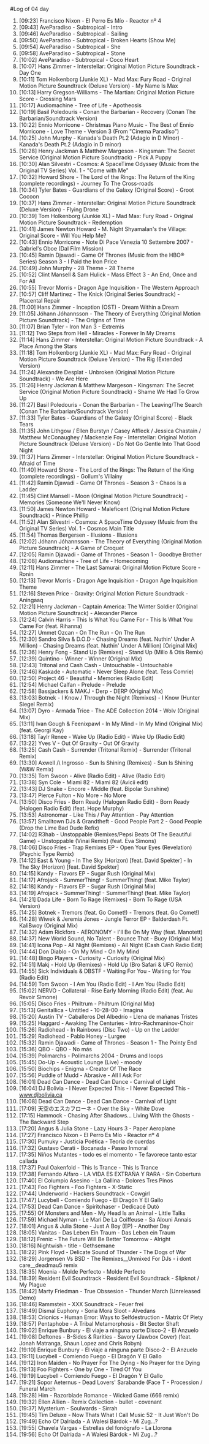 #Log of 04 day

1. [09:23] Francisco Nixon - El Perro Es Mío - Reactor nº 4
1. [09:43] AveParadiso - Subtropical - Intro
1. [09:46] AveParadiso - Subtropical - Sailing
1. [09:50] AveParadiso - Subtropical - Broken Hearts (Show Me)
1. [09:54] AveParadiso - Subtropical - She
1. [09:58] AveParadiso - Subtropical - Stone
1. [10:02] AveParadiso - Subtropical - Coco Heart
1. [10:07] Hans Zimmer - Interstellar: Original Motion Picture Soundtrack - Day One
1. [10:11] Tom Holkenborg (Junkie XL) - Mad Max: Fury Road - Original Motion Picture Soundtrack (Deluxe Version) - My Name Is Max
1. [10:13] Harry Gregson-Williams - The Martian: Original Motion Picture Score - Crossing Mars
1. [10:17] Audiomachine - Tree of Life - Apotheosis
1. [10:19] Basil Poledouris - Conan the Barbarian - Recovery (Conan The Barbarian/Soundtrack Version)
1. [10:22] Ennio Morricone - Christmas Piano Music - The Best of Ennio Morricone - Love Theme - Version 3 (From "Cinema Paradiso")
1. [10:25] John Murphy - Kanada's Death Pt.2 (Adagio in D Minor) - Kanada's Death Pt.2 (Adagio in D minor)
1. [10:28] Henry Jackman & Matthew Margeson - Kingsman: The Secret Service (Original Motion Picture Soundtrack) - Pick A Puppy
1. [10:30] Alan Silvestri - Cosmos: A SpaceTime Odyssey (Music from the Original TV Series) Vol. 1 - "Come with Me"
1. [10:32] Howard Shore - The Lord of the Rings: The Return of the King (complete recordings) - Journey To The Cross-roads
1. [10:34] Tyler Bates - Guardians of the Galaxy (Original Score) - Groot Cocoon
1. [10:37] Hans Zimmer - Interstellar: Original Motion Picture Soundtrack (Deluxe Version) - Flying Drone
1. [10:39] Tom Holkenborg (Junkie XL) - Mad Max: Fury Road - Original Motion Picture Soundtrack - Redemption
1. [10:41] James Newton Howard - M. Night Shyamalan's the Village: Original Score - Will You Help Me?
1. [10:43] Ennio Morricone - Note Di Pace Venezia 10 Settembre 2007 - Gabriel's Oboe (Dal Film Mission)
1. [10:45] Ramin Djawadi - Game Of Thrones (Music from the HBO® Series) Season 3 - I Paid the Iron Price
1. [10:49] John Murphy - 28 Theme - 28 Theme
1. [10:52] Clint Mansell & Sam Hulick - Mass Effect 3 - An End, Once and For All
1. [10:55] Trevor Morris - Dragon Age Inquisition - The Western Approach
1. [10:57] Cliff Martinez - The Knick (Original Series Soundtrack) - Placental Repair
1. [11:00] Hans Zimmer - Inception (OST) - Dream Within a Dream
1. [11:05] Jóhann Jóhannsson - The Theory of Everything (Original Motion Picture Soundtrack) - The Origins of Time
1. [11:07] Brian Tyler - Iron Man 3 - Extremis
1. [11:12] Two Steps from Hell - Miracles - Forever In My Dreams
1. [11:14] Hans Zimmer - Interstellar: Original Motion Picture Soundtrack - A Place Among the Stars
1. [11:18] Tom Holkenborg (Junkie XL) - Mad Max: Fury Road - Original Motion Picture Soundtrack (Deluxe Version) - The Rig (Extended Version)
1. [11:24] Alexandre Desplat - Unbroken (Original Motion Picture Soundtrack) - We Are Here
1. [11:26] Henry Jackman & Matthew Margeson - Kingsman: The Secret Service (Original Motion Picture Soundtrack) - Shame We Had To Grow Up
1. [11:27] Basil Poledouris - Conan the Barbarian - The Leaving/The Search (Conan The Barbarian/Soundtrack Version)
1. [11:33] Tyler Bates - Guardians of the Galaxy (Original Score) - Black Tears
1. [11:35] John Lithgow / Ellen Burstyn / Casey Affleck / Jessica Chastain / Matthew McConaughey / Mackenzie Foy - Interstellar: Original Motion Picture Soundtrack (Deluxe Version) - Do Not Go Gentle Into That Good Night
1. [11:37] Hans Zimmer - Interstellar: Original Motion Picture Soundtrack - Afraid of Time
1. [11:40] Howard Shore - The Lord of the Rings: The Return of the King (complete recordings) - Gollum's Villainy
1. [11:42] Ramin Djawadi - Game Of Thrones - Season 3 - Chaos Is a Ladder
1. [11:45] Clint Mansell - Moon (Original Motion Picture Soundtrack) - Memories (Someone We'll Never Know)
1. [11:50] James Newton Howard - Maleficent (Original Motion Picture Soundtrack) - Prince Phillip
1. [11:52] Alan Silvestri - Cosmos: A SpaceTime Odyssey (Music from the Original TV Series) Vol. 1 - Cosmos Main Title
1. [11:54] Thomas Bergersen - Illusions - Illusions
1. [12:02] Jóhann Jóhannsson - The Theory of Everything (Original Motion Picture Soundtrack) - A Game of Croquet
1. [12:05] Ramin Djawadi - Game of Thrones - Season 1 - Goodbye Brother
1. [12:08] Audiomachine - Tree of Life - Homecoming
1. [12:11] Hans Zimmer - The Last Samurai: Original Motion Picture Score - Ronin
1. [12:13] Trevor Morris - Dragon Age Inquisition - Dragon Age Inquisition Theme
1. [12:16] Steven Price - Gravity: Original Motion Picture Soundtrack - Aningaaq
1. [12:21] Henry Jackman - Captain America: The Winter Soldier (Original Motion Picture Soundtrack) - Alexander Pierce
1. [12:24] Calvin Harris - This Is What You Came For - This Is What You Came For (feat. Rihanna)
1. [12:27] Ummet Ozcan - On The Run - On The Run
1. [12:30] Sandro Silva & D.O.D - Chasing Dreams (feat. Nuthin' Under A Million) - Chasing Dreams (feat. Nuthin' Under A Million) [Original Mix]
1. [12:36] Henry Fong - Stand Up (Remixes) - Stand Up (Millo & Otis Remix)
1. [12:39] Quintino - Winner - Winner (Original Mix)
1. [12:43] Tritonal and Cash Cash - Untouchable - Untouchable
1. [12:46] Kaskade - Automatic - Never Sleep Alone (feat. Tess Comrie)
1. [12:50] Project 46 - Beautiful - Memories (Radio Edit)
1. [12:54] Michael Calfan - Prelude - Prelude
1. [12:58] Bassjackers & MAKJ - Derp - DERP (Original Mix)
1. [13:03] Botnek - I Know / Through the Night (Remixes) - I Know (Hunter Siegel Remix)
1. [13:07] Dyro - Armada Trice - The ADE Collection 2014 - Wolv (Original Mix)
1. [13:11] Ivan Gough & Feenixpawl - In My Mind - In My Mind (Original Mix) (feat. Georgi Kay)
1. [13:18] Taylr Renee - Wake Up (Radio Edit) - Wake Up (Radio Edit)
1. [13:22] Yves V - Out Of Gravity - Out Of Gravity
1. [13:25] Cash Cash - Surrender (Tritonal Remix) - Surrender (Tritonal Remix)
1. [13:30] Axwell /\ Ingrosso - Sun Is Shining (Remixes) - Sun Is Shining (W&W Remix)
1. [13:35] Tom Swoon - Alive (Radio Edit) - Alive (Radio Edit)
1. [13:38] Syn Cole - Miami 82 - Miami 82 (Avicii edit)
1. [13:43] DJ Snake - Encore - Middle (feat. Bipolar Sunshine)
1. [13:47] Pierce Fulton - No More - No More
1. [13:50] Disco Fries - Born Ready (Halogen Radio Edit) - Born Ready (Halogen Radio Edit) (feat. Hope Murphy)
1. [13:53] Astronomar - Like This / Pay Attention - Pay Attention
1. [13:57] Smalltown DJs & Grandtheft - Good People Part 2 - Good People (Drop the Lime Bad Dude Refix)
1. [14:02] R3hab - Unstoppable (Remixes/Pepsi Beats Of The Beautiful Game) - Unstoppable (Vinai Remix) (feat. Eva Simons)
1. [14:06] Disco Fries - Trap Remixes EP - Open Your Eyes (Revelation) (Psychic Type Remix)
1. [14:12] East & Young - In The Sky (Horizon) [feat. David Spekter] - In The Sky (Horizon) [feat. David Spekter]
1. [14:15] Kandy - Flavors EP - Sugar Rush (Original Mix)
1. [14:17] Afrojack - SummerThing! - SummerThing! (feat. Mike Taylor)
1. [14:18] Kandy - Flavors EP - Sugar Rush (Original Mix)
1. [14:19] Afrojack - SummerThing! - SummerThing! (feat. Mike Taylor)
1. [14:21] Dada Life - Born To Rage (Remixes) - Born To Rage (USA Version)
1. [14:25] Botnek - Tremors (feat. Go Comet!) - Tremors (feat. Go Comet!)
1. [14:28] Wiwek & Jeremia Jones - Jungle Terror EP - Balderdash Ft. KaliBwoy (Original Mix)
1. [14:32] Adam Rickfors - AERONOMY - I'll Be On My Way (feat. Manotett)
1. [14:37] New World Sound, No Talent - Bounce That - Buoy (Original Mix)
1. [14:41] Icona Pop - All Night (Remixes) - All Night (Cash Cash Radio Edit)
1. [14:44] Don Diablo - On My Mind - On My Mind
1. [14:48] Bingo Players - Curiosity - Curiosity (Original Mix)
1. [14:51] Makj - Hold Up (Remixes) - Hold Up (Bro Safari & UFO Remix)
1. [14:55] Sick Individuals & DBSTF - Waiting For You - Waiting for You (Radio Edit)
1. [14:59] Tom Swoon - I Am You (Radio Edit) - I Am You (Radio Edit)
1. [15:02] NERVO - Collateral - Rise Early Morning (Radio Edit) (feat. Au Revoir Simone)
1. [15:05] Disco Fries - Philtrum - Philtrum (Original Mix)
1. [15:13] Genitallica - Untitled - 10-28-00 - Imagina
1. [15:20] Austin TV - Caballeros Del Albedrío - Llena de mañanas Tristes
1. [15:25] Haggard - Awaking The Centuries - Intro-Rachmaninov-Choir
1. [15:26] Radiohead - In Rainbows (Disc Two) - Up on the Ladder
1. [15:29] Radiohead - Pablo Honey - Lurgee
1. [15:32] Ramin Djawadi - Game of Thrones - Season 1 - The Pointy End
1. [15:36] QBO - QBO - No más
1. [15:39] Polimarchs - Polimarchs 2004 - Drums and loops
1. [15:45] Do-Up - Acoustic Lounge (Live) - moody
1. [15:50] Biochips - Enigma - Creator Of The Race
1. [15:56] Puddle of Mudd - Abrasive - All I Ask For
1. [16:01] Dead Can Dance - Dead Can Dance - Carnival of Light
1. [16:04] DJ Bolivia - I Never Expected This - I Never Expected This - www.djbolivia.ca
1. [16:08] Dead Can Dance - Dead Can Dance - Carnival of Light
1. [17:09] 天空のエスカフローネ - Over the Sky - White Dove
1. [17:15] Hammock - Chasing After Shadows... Living With the Ghosts - The Backward Step
1. [17:20] Angus & Julia Stone - Lazy Hours 3 - Paper Aeroplane
1. [17:27] Francisco Nixon - El Perro Es Mío - Reactor nº 4
1. [17:30] Pumuky - Justicia Poética - Teoría de cuerdas
1. [17:32] Gustavo Cerati - Bocanada - Paseo Inmoral
1. [17:35] Niños Mutantes - todo es el momento - Te favorece tanto estar callada
1. [17:37] Paul Oakenfold - This Is Trance - This Is Trance
1. [17:38] Fernando Alfaro - LA VIDA ES EXTRAÑA Y RARA - Sin Cobertura
1. [17:40] El Columpio Asesino - La Gallina - Dolores Tres Pinos
1. [17:43] Foo Fighters - Foo Fighters - X-Static
1. [17:44] Underworld - Hackers Soundtrack - Cowgirl
1. [17:47] Lucybell - Comiendo Fuego - El Dragón Y El Gallo
1. [17:53] Dead Can Dance - Spiritchaser - Dedicacé Dutò
1. [17:55] Of Monsters and Men - My Head Is an Animal - Little Talks
1. [17:59] Michael Nyman - Le Mari De La Coiffeuse - Sa Alouni Annais
1. [18:01] Angus & Julia Stone - Just A Boy (EP) - Another Day
1. [18:05] Vanitas - Das Leben Ein Traum - Das Leben ein Traum
1. [18:12] Frenic - The Future Will Be Better Tomorrow - Alright
1. [18:16] Nightwish - title - Gethsemane
1. [18:22] Pink Floyd - Delicate Sound of Thunder - The Dogs of War
1. [18:29] Jorgensen Vs BSD - The Remixes__Unmixed For DJs - i dont care__deadmau5 remix
1. [18:35] Moenia - Molde Perfecto - Molde Perfecto
1. [18:39] Resident Evil Soundtrack - Resident Evil Soundtrack - Slipknot / My Plague
1. [18:42] Marty Friedman - True Obssesion - Thunder March (Unreleased Demo)
1. [18:46] Rammstein - XXX Soundtrack - Feuer frei
1. [18:49] Dismal Euphony - Soria Mora Sloot - Alvedans
1. [18:53] Crionics - Human Error: Ways to Selfdestruction - Matrix Of Piety
1. [18:57] Pentaphobe - A Tribal Metamorphosis - Bit Sector Shaft
1. [19:02] Enrique Bunbury - El viaje a ninguna parte Disco-2 - El Anzuelo
1. [19:08] Deftones - B-Sides & Rarities - Savory (Jawbox Cover) (feat. Jonah Matranga, Shaun Lopez and Chris Robyn)
1. [19:10] Enrique Bunbury - El viaje a ninguna parte Disco-2 - El Anzuelo
1. [19:11] Lucybell - Comiendo Fuego - El Dragón Y El Gallo
1. [19:12] Iron Maiden - No Prayer For The Dying - No Prayer for the Dying
1. [19:13] Foo Fighters - One by One - Tired Of You
1. [19:19] Lucybell - Comiendo Fuego - El Dragón Y El Gallo
1. [19:21] Sopor Aeternus - Dead Lovers' Sarabande (Face T - Procession / Funeral March
1. [19:28] Him - Razorblade Romance - Wicked Game (666 remix)
1. [19:32] Ellen Allien - Remix Collection - bullet - covenant
1. [19:37] Mysterium - Soulwards - Sirrah
1. [19:45] Tim Deluxe - Now Thats What I Call Music 52 - It Just Won't Do
1. [19:49] Echo Of Dalriada - A Walesi Bárdok - Mi Zug...?
1. [19:55] Chavela Vargas - Estrellas del fonógrafo - La Llorona
1. [19:56] Echo Of Dalriada - A Walesi Bárdok - Mi Zug...?
